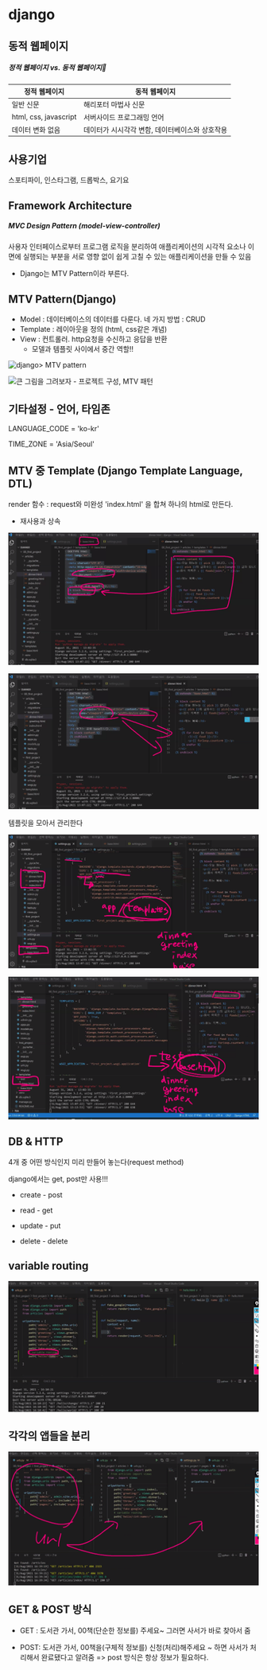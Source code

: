 # django

## 동적 웹페이지

##### 정적 웹페이지 vs. 동적 웹페이지

| 정적 웹페이지         | 동적 웹페이지                                   |
| --------------------- | ----------------------------------------------- |
| 일반 신문             | 해리포터 마법사 신문                            |
| html, css, javascript | 서버사이드 프로그래밍 언어                      |
| 데이터 변화 없음      | 데이터가 시시각각 변함, 데이터베이스와 상호작용 |



 ## 사용기업

스포티파이, 인스타그램, 드롭박스, 요기요



##  Framework Architecture

##### MVC Design Pattern (model-view-controller)

사용자 인터페이스로부터 프로그램 로직을 분리하여 애플리케이션의 시각적 요소나 이면에 실행되는 부분을 서로 영향 없이 쉽게 고칠 수 있는 애플리케이션을 만들 수 있음

- Django는 MTV Pattern이라 부른다.



## MTV Pattern(Django)

- Model :  데이터베이스의 데이터를 다룬다. 네 가지 방법 : CRUD
- Template : 레이아웃을 정의 (html, css같은 개념)
- View : 컨트롤러. http요청을 수신하고 응답을 반환
  - 모델과 템플릿 사이에서 중간 역할!!

![django&gt; MTV pattern](https://media.vlpt.us/images/zhezhe0206/post/45921069-36ab-45ee-b265-031a7e6a5f60/mtv.png)

![큰 그림을 그려보자 - 프로젝트 구성, MTV 패턴](https://djangohy.github.io/assets/images/MTVpattern.png)





## 기타설정 - 언어, 타임존

LANGUAGE_CODE = 'ko-kr'

TIME_ZONE = 'Asia/Seoul'



## MTV 중 Template (Django Template Language, DTL)

render 함수 : request와 미완성 'index.html' 을 합쳐 하나의 html로 만든다.

- 재사용과 상속

![image-20210831130915111](images/image-20210831130915111.png)

![image-20210831130931148](images/image-20210831130931148.png)

템플릿을 모아서 관리한다

![image-20210831131211837](images/image-20210831131211837.png)

![image-20210831131408952](images/image-20210831131408952.png)



## DB & HTTP

4개 중 어떤 방식인지 미리 만들어 놓는다(request method)

django에서는 get, post만 사용!!!

- create - post

- read - get

- update - put

- delete - delete



## variable routing

![image-20210831161134784](images/image-20210831161134784.png)



## 각각의 앱들을 분리

![image-20210831164012624](images/image-20210831164012624.png)



## GET & POST 방식

- GET : 도서관 가서, 00책(단순한 정보를) 주세요~ 그러면 사서가 바로 찾아서 줌

- POST: 도서관 가서, 00책을(구체적 정보를) 신청(처리)해주세요 ~ 하면 사서가 처리해서 완료됐다고 알려줌 => post 방식은 항상 정보가 필요하다.
